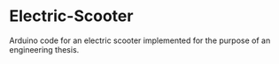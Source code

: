 # Electric-Scooter
Arduino code for an electric scooter implemented for the purpose of an engineering thesis. 
